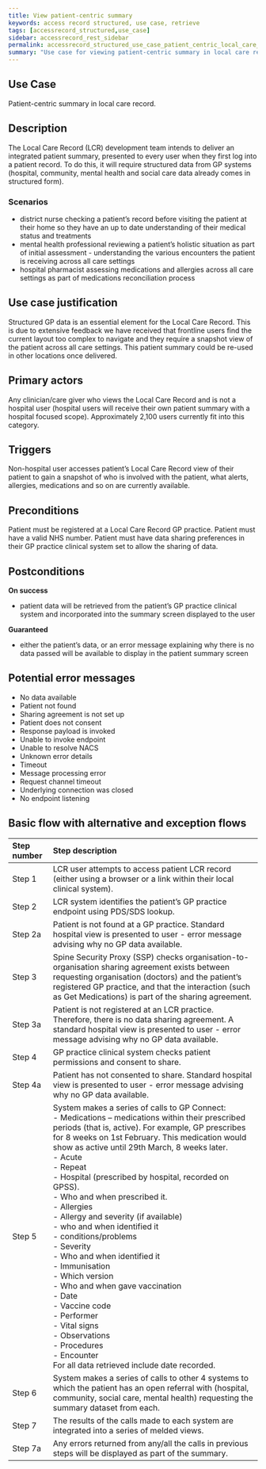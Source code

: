 ```yaml
---
title: View patient-centric summary
keywords: access record structured, use case, retrieve
tags: [accessrecord_structured,use_case]
sidebar: accessrecord_rest_sidebar
permalink: accessrecord_structured_use_case_patient_centric_local_care_record.html
summary: "Use case for viewing patient-centric summary in local care record"
---
```


## Use Case ##
Patient-centric summary in local care record.

## Description ##
The Local Care Record (LCR) development team intends to deliver an integrated patient summary, presented to every user when they first log into a patient record. To do this, it will require structured data from GP systems (hospital, community, mental health and social care data already comes in structured form).

### Scenarios ###

- district nurse checking a patient’s record before visiting the patient at their home so they have an up to date understanding of their medical status and treatments
- mental health professional reviewing a patient’s holistic situation as part of initial assessment - understanding the various encounters the patient is receiving across all care settings
- hospital pharmacist assessing medications and allergies across all care settings as part of medications reconciliation process

## Use case justification ##

Structured GP data is an essential element for the Local Care Record. This is due to extensive feedback we have received that frontline users find the current layout too complex to navigate and they require a snapshot view of the patient across all care settings. This patient summary could be re-used in other locations once delivered.

## Primary actors ##
Any clinician/care giver who views the Local Care Record and is not a hospital user (hospital users will receive their own patient summary with a hospital focused scope). Approximately 2,100 users currently fit into this category.

## Triggers ##
Non-hospital user accesses patient’s Local Care Record view of their patient to gain a snapshot of who is involved with the patient, what alerts, allergies, medications and so on are currently available.

## Preconditions ##
Patient must be registered at a Local Care Record GP practice.
Patient must have a valid NHS number.
Patient must have data sharing preferences in their GP practice clinical system set to allow the sharing of data.

## Postconditions ##
**On success**
-	patient data will be retrieved from the patient’s GP practice clinical system and incorporated into the summary screen displayed to the user

**Guaranteed**
-	either the patient’s data, or an error message explaining why there is no data passed will be available to display in the patient summary screen

## Potential error messages ##
-	No data available
-	Patient not found
-	Sharing agreement is not set up
-	Patient does not consent
-	Response payload is invoked
-	Unable to invoke endpoint
-	Unable to resolve NACS
-	Unknown error details
-	Timeout
-	Message processing error
-	Request channel timeout
-	Underlying connection was closed
-	No endpoint listening

## Basic flow with alternative and exception flows ##

| Step number | Step description |
|:---- |:-------------- | 
| Step 1 | LCR user attempts to access patient LCR record (either using a browser or a link within their local clinical system). |
| Step 2 | LCR system identifies the patient’s GP practice endpoint using PDS/SDS lookup. |
| Step 2a | Patient is not found at a GP practice. Standard hospital view is presented to user \- error message advising why no GP data available. |
| Step 3 | Spine Security Proxy (SSP) checks organisation-to-organisation sharing agreement exists between requesting organisation (doctors) and the patient’s registered GP practice, and that the interaction (such as Get Medications) is part of the sharing agreement. |
| Step 3a | Patient is not registered at an LCR practice. Therefore, there is no data sharing agreement. A standard hospital view is presented to user \- error message advising why no GP data available. |
| Step 4 | GP practice clinical system checks patient permissions and consent to share. |
| Step 4a | Patient has not consented to share. Standard hospital view is presented to user \- error message advising why no GP data available. |
| Step 5 | System makes a series of calls to GP Connect:<br>- Medications – medications within their prescribed periods (that is, active). For example, GP prescribes for 8 weeks on 1st February. This medication would show as active until 29th March, 8 weeks later. <br>- Acute<br>- Repeat<br>- Hospital (prescribed by hospital, recorded on GPSS).<br>- Who and when prescribed it. <br>- Allergies<br>- Allergy and severity (if available)<br>- who and when identified it<br>- conditions/problems<br>- Severity<br>- Who and when identified it<br>- Immunisation<br>- Which version<br>- Who and when gave vaccination<br>- Date<br>- Vaccine code<br>- Performer<br>- Vital signs<br>- Observations<br>- Procedures<br>- Encounter<br> For all data retrieved include date recorded. |
| Step 6 | System makes a series of calls to other 4 systems to which the patient has an open referral with (hospital, community, social care, mental health) requesting the summary dataset from each. |
| Step 7 | The results of the calls made to each system are integrated into a series of melded views. |
| Step 7a | Any errors returned from any/all the calls in previous steps will be displayed as part of the summary. |


